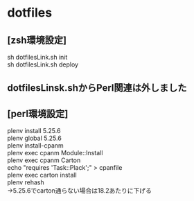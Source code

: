 # dotfiles

## [zsh環境設定]
sh dotfilesLink.sh init  
sh dotfilesLink.sh deploy  
  
## dotfilesLinsk.shからPerl関連は外しました 
## [perl環境設定]
plenv install 5.25.6  
plenv global 5.25.6  
plenv install-cpanm  
plenv exec cpanm Module::Install  
plenv exec cpanm Carton  
echo "requires 'Task::Plack';" > cpanfile  
plenv exec carton install  
plenv rehash  
->5.25.6でcarton通らない場合は18.2あたりに下げる  
